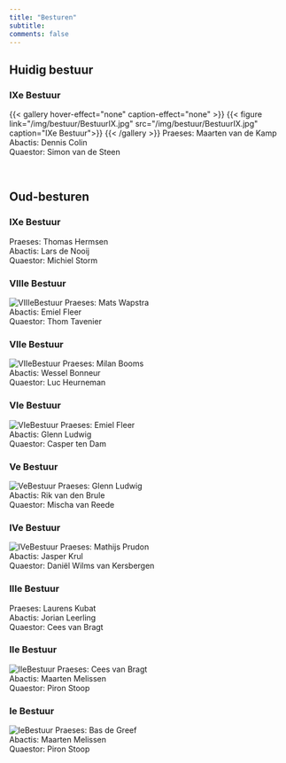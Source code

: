 ```yaml
---
title: "Besturen"
subtitle: 
comments: false
---
```


## Huidig bestuur
### IXe Bestuur

{{< gallery hover-effect="none" caption-effect="none" >}}
{{< figure link="/img/bestuur/BestuurIX.jpg" src="/img/bestuur/BestuurIX.jpg" caption="IXe Bestuur">}}
{{< /gallery >}}
Praeses: Maarten van de Kamp\
Abactis: Dennis Colin\
Quaestor: Simon van de Steen

&nbsp;

## Oud-besturen
### IXe Bestuur

Praeses: Thomas Hermsen\
Abactis: Lars de Nooij\
Quaestor: Michiel Storm

### VIIIe Bestuur

![VIIIeBestuur](/img/bestuur/BestuurVIII.jpg)
Praeses: Mats Wapstra\
Abactis: Emiel Fleer\
Quaestor: Thom Tavenier

### VIIe Bestuur

![VIIeBestuur](/img/bestuur/BestuurVII.jpg)
Praeses: Milan Booms\
Abactis: Wessel Bonneur\
Quaestor: Luc Heurneman

### VIe Bestuur

![VIeBestuur](/img/bestuur/BestuurVI.jpeg)
Praeses: Emiel Fleer\
Abactis: Glenn Ludwig\
Quaestor: Casper ten Dam

### Ve Bestuur

![VeBestuur](/img/bestuur/BestuurV.jpg)
Praeses: Glenn Ludwig\
Abactis: Rik van den Brule\
Quaestor: Mischa van Reede

### IVe Bestuur

![IVeBestuur](/img/bestuur/BestuurIV.jpg)
Praeses: Mathijs Prudon\
Abactis: Jasper Krul\
Quaestor: Daniël Wilms van Kersbergen

### IIIe Bestuur

Praeses: Laurens Kubat\
Abactis: Jorian Leerling\
Quaestor: Cees van Bragt

### IIe Bestuur

![IIeBestuur](/img/bestuur/BestuurII.jpg)
Praeses: Cees van Bragt\
Abactis: Maarten Melissen\
Quaestor: Piron Stoop

### Ie Bestuur

![IeBestuur](/img/bestuur/BestuurI.jpg)
Praeses: Bas de Greef\
Abactis: Maarten Melissen\
Quaestor: Piron Stoop
